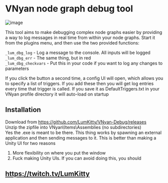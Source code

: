 # VNyan node graph debug tool

![image](https://github.com/user-attachments/assets/5ad5e788-080d-4f12-8d21-83f0a63ba37c)

This tool aims to make debugging complex node graphs easier by providing a way to log messages in real time from within your node graphs.
Start it from the plugins menu, and then use the two provided functions:

```_lum_dbg_log``` - Log a message to the console. All inputs will be logged  
```_lum_dbg_err``` - The same thing, but in red  
```_lum_dbg_checkvars``` - Put this in your code if you want to log any changes to parameters

If you click the button a second time, a config UI will open, which allows you to specify a list of triggers. If you add these then you will get log entries every time that trigger is called. If you save it as DefaultTriggers.txt in your VNyan profile directory it will auto-load on startup

## Installation

Download from https://github.com/LumKitty/VNyan-Debug/releases  
Unzip the zipfile into VNyan\Items\Assemblies (no subdirectories)  
Yes the .exe is meant to be there. This thing works by spawning an external application and then sending messages to it. This is better than making a Unity UI for two reasons
1) More flexibility on where you put the window
2) Fuck making Unity UIs. If you can avoid doing this, you should

## https://twitch.tv/LumKitty
